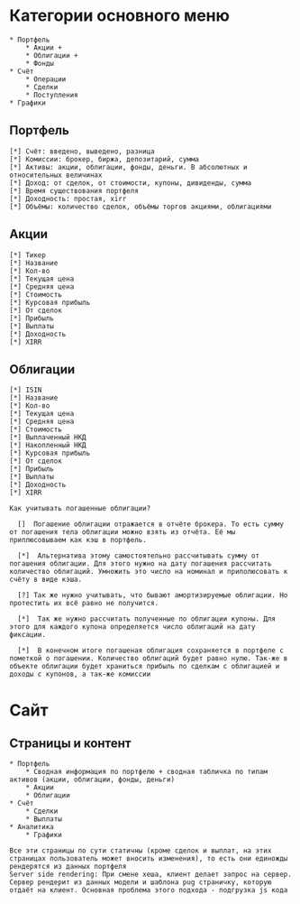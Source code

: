 # Категории основного меню
    * Портфель
        * Акции +
        * Облигации +
        * Фонды
    * Счёт
        * Операции
        * Сделки
        * Поступления
    * Графики

## Портфель
    [*] Счёт: введено, выведено, разница
    [*] Комиссии: брокер, биржа, депозитарий, сумма
    [*] Активы: акции, облигации, фонды, деньги. В абсолютных и относительных величинах
    [*] Доход: от сделок, от стоимости, купоны, дивиденды, сумма
    [*] Время существования портфеля
    [*] Доходность: простая, xirr
    [*] Объёмы: количество сделок, объёмы торгов акциями, облигациями

## Акции
    [*] Тикер
    [*] Название
    [*] Кол-во
    [*] Текущая цена
    [*] Средняя цена
    [*] Стоимость
    [*] Курсовая прибыль
    [*] От сделок
    [*] Прибыль
    [*] Выплаты
    [*] Доходность
    [*] XIRR

## Облигации
    [*] ISIN
    [*] Название
    [*] Кол-во
    [*] Текущая цена
    [*] Средняя цена
    [*] Стоимость
    [*] Выплаченный НКД
    [*] Накопленный НКД
    [*] Курсовая прибыль
    [*] От сделок
    [*] Прибыль
    [*] Выплаты
    [*] Доходность
    [*] XIRR

    Как учитывать погашенные облигации?

      []  Погашение облигации отражается в отчёте брокера. То есть сумму от погашения тела облигации можно взять из отчёта. Её мы приплюсовываем как кэш в портфель.

      [*]  Альтернатива этому самостоятельно рассчитывать сумму от погашения облигации. Для этого нужно на дату погашения рассчитать количество облигаций. Умножить это число на номинал и приполюсовать к счёту в виде кэша.

      [?] Так же нужно учитывать, что бывают амортизируемые облигации. Но протестить их всё равно не получится.

      [*]  Так же нужно рассчитать полученные по облигации купоны. Для этого для каждого купона определяется число облигаций на дату фиксации.

      [*]  В конечном итоге погашеная облигация сохраняется в портфеле с пометкой о погашении. Количество облигаций будет равно нулю. Так-же в объекте облигации будет храниться прибыль по сделкам с облигацией и доходы с купонов, а так-же комиссии

# Сайт

## Страницы и контент
    * Портфель
        * Сводная информация по портфелю + сводная табличка по типам активов (акции, облигации, фонды, деньги)
        * Акции
        * Облигации
    * Счёт
        * Сделки
        * Выплаты
    * Аналитика
        * Графики

    Все эти страницы по сути статичны (кроме сделок и выплат, на этих страницах пользователь может вносить изменения), то есть они единожды рендерятся из данных портфеля
    Server side rendering: При смене хеша, клиент делает запрос на сервер. Сервер рендерит из данных модели и шаблона pug страничку, которую отдаёт на клиент. Основная проблема этого подхода - подгрузка js кода